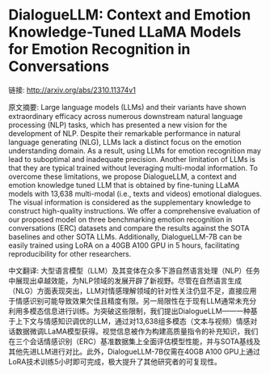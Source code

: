 # DialogueLLM: Context and Emotion Knowledge-Tuned LLaMA Models for Emotion Recognition in Conversations

链接: http://arxiv.org/abs/2310.11374v1

原文摘要:
Large language models (LLMs) and their variants have shown extraordinary
efficacy across numerous downstream natural language processing (NLP) tasks,
which has presented a new vision for the development of NLP. Despite their
remarkable performance in natural language generating (NLG), LLMs lack a
distinct focus on the emotion understanding domain. As a result, using LLMs for
emotion recognition may lead to suboptimal and inadequate precision. Another
limitation of LLMs is that they are typical trained without leveraging
multi-modal information. To overcome these limitations, we propose DialogueLLM,
a context and emotion knowledge tuned LLM that is obtained by fine-tuning LLaMA
models with 13,638 multi-modal (i.e., texts and videos) emotional dialogues.
The visual information is considered as the supplementary knowledge to
construct high-quality instructions. We offer a comprehensive evaluation of our
proposed model on three benchmarking emotion recognition in conversations (ERC)
datasets and compare the results against the SOTA baselines and other SOTA
LLMs. Additionally, DialogueLLM-7B can be easily trained using LoRA on a 40GB
A100 GPU in 5 hours, facilitating reproducibility for other researchers.

中文翻译:
大型语言模型（LLM）及其变体在众多下游自然语言处理（NLP）任务中展现出卓越效能，为NLP领域的发展开辟了新视野。尽管在自然语言生成（NLG）方面表现突出，LLM对情感理解领域的针对性关注仍显不足，直接应用于情感识别可能导致效果欠佳且精度有限。另一局限性在于现有LLM通常未充分利用多模态信息进行训练。为突破这些限制，我们提出DialogueLLM——一种基于上下文与情感知识调优的LLM，通过对13,638组多模态（文本与视频）情感对话数据微调LLaMA模型获得。视觉信息被作为构建高质量指令的补充知识，我们在三个会话情感识别（ERC）基准数据集上全面评估模型性能，并与SOTA基线及其他先进LLM进行对比。此外，DialogueLLM-7B仅需在40GB A100 GPU上通过LoRA技术训练5小时即可完成，极大提升了其他研究者的可复现性。
